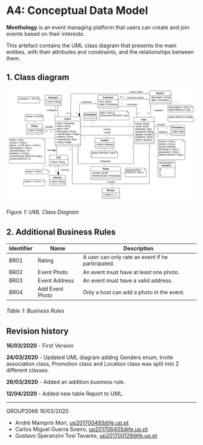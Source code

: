 # A4: Conceptual Data Model

**Meethology** is an event managing platform that users can create and join events based on their interests.

This artefact contains the UML class diagram that presents the main entities, with their attributes and constraints, and the relationships between them.

## 1. Class diagram

![Figure 1](images/uml.png)
###### Figure 1: UML Class Diagram

## 2. Additional Business Rules

| Identifier | Name            | Description                                       |
| ---------- | --------------- | ------------------------------------------------- |
| BR01       | Rating          | A user can only rate an event if he participated. |
| BR02       | Event Photo     | An event must have at least one photo.            |
| BR03       | Event Address   | An event must have a valid address.               |
| BR04       | Add Event Photo | Only a host can add a photo in the event.         |

###### Table 1: Business Rules

## Revision history

**16/03/2020** - First Version

**24/03/2020** - Updated UML diagram adding Genders enum, Invite association class, Promotion class and Location class was split into 2 different classes.

**26/03/2020** - Added an addition business rule.

**12/04/2020** - Added new table Report to UML.

***
GROUP2066 16/03/2020

*  André Mamprin Mori, up201700493@fe.up.pt
*  Carlos Miguel Guerra Soeiro, up201706405@fe.up.pt
*  Gustavo Speranzini Tosi Tavares, up201700129@fe.up.pt

